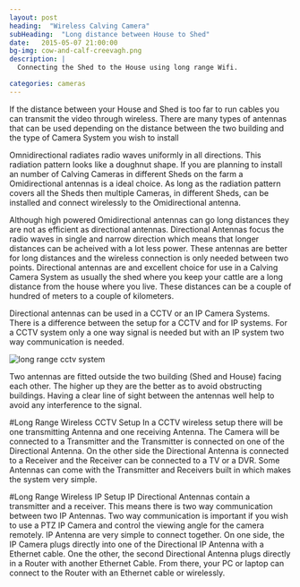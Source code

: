```yaml
---
layout: post
heading:  "Wireless Calving Camera"
subHeading:  "Long distance between House to Shed"
date:   2015-05-07 21:00:00
bg-img: cow-and-calf-creevagh.png
description: |
  Connecting the Shed to the House using long range Wifi.

categories: cameras
---
```



If the distance between your House and Shed is too far to run cables you can transmit the video through wireless. There are many types of antennas that can be used depending on the distance between the two building and the type of Camera System you wish to install

Omnidirectional radiates radio waves uniformly in all directions. This radiation pattern looks like a doughnut shape. If you are planning to install an number of Calving Cameras in different Sheds on the farm a Omidirectional antennas is a ideal choice. As long as the radiation pattern covers all the Sheds then multiple Cameras, in different Sheds, can be installed and connect wirelessly to the Omidirectional antenna.

Although high powered Omidirectional antennas can go long distances they are not as efficient as directional antennas. Directional Antennas focus the radio waves in single and narrow direction which means that longer distances can be acheived with a lot less power. These antennas are better for long distances and the wireless connection is only needed between two points.
Directional antennas are and excellent choice for use in a Calving Camera System as usually the shed where you keep your cattle are a long distance from the house where you live. These distances can be a couple of hundred of meters to a couple of kilometers.

Directional antennas can be used in a CCTV or an IP Camera Systems. There is a difference between the setup for a CCTV and for IP systems. For a CCTV system only a one way signal is needed but with an IP system two way communication is needed.

<img src="{{site.baseurl}}/img/long-range-cctv.png" alt="long range cctv system">

Two antennas are fitted outside the two building (Shed and House) facing each other. The higher up they are the better as to avoid obstructing buildings. Having a clear line of sight between the antennas well help to avoid any interference to the signal.

#Long Range Wireless CCTV Setup
In a CCTV wireless setup there will be one transmitting Antenna and one receiving Antenna. The Camera will be connected to a Transmitter and the Transmitter is connected on one of the Directional Antenna. On the other side the Directional Antenna is connected to a Receiver and the Receiver can be connected to a TV or a DVR.
Some Antennas can come with the Transmitter and Receivers built in which makes the system very simple.

#Long Range Wireless IP Setup
IP Directional Antennas contain a transmitter and a receiver. This means there is two way communication between two IP Antennas. Two way communication is important if you wish to use a PTZ IP Camera and control the viewing angle for the camera remotely. 
IP Antenna are very simple to connect together. On one side, the IP Camera plugs directly into one of the Directional IP Antenna with a Ethernet cable. One the other, the second Directional Antenna plugs directly in a Router with another Ethernet Cable. From there, your PC or laptop can connect to the Router with an Ethernet cable or wirelessly.


